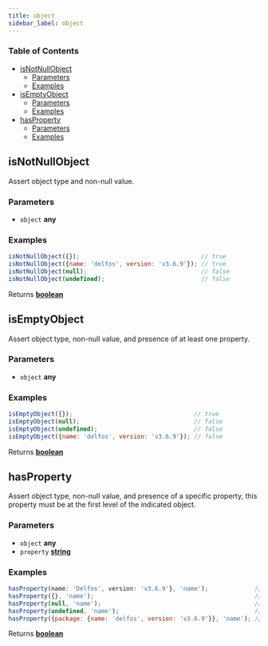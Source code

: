 ```yaml
---
title: object
sidebar_label: object
---
```

<!-- Generated by documentation.js. Update this documentation by updating the source code. -->

### Table of Contents

-   [isNotNullObject][1]
    -   [Parameters][2]
    -   [Examples][3]
-   [isEmptyObject][4]
    -   [Parameters][5]
    -   [Examples][6]
-   [hasProperty][7]
    -   [Parameters][8]
    -   [Examples][9]

## isNotNullObject

Assert object type and non-null value.

### Parameters

-   `object` **any** 

### Examples

```javascript
isNotNullObject({});                                  // true
isNotNullObject({name: 'delfos', version: 'v3.6.9'}); // true
isNotNullObject(null);                                // false
isNotNullObject(undefined);                           // false
```

Returns **[boolean][10]** 

## isEmptyObject

Assert object type, non-null value, and presence of at least one property.

### Parameters

-   `object` **any** 

### Examples

```javascript
isEmptyObject({});                                  // true
isEmptyObject(null);                                // false
isEmptyObject(undefined);                           // false
isEmptyObject({name: 'delfos', version: 'v3.6.9'}); // false
```

Returns **[boolean][10]** 

## hasProperty

Assert object type, non-null value, and presence of a specific property,
this property must be at the first level of the indicated object.

### Parameters

-   `object` **any** 
-   `property` **[string][11]** 

### Examples

```javascript
hasProperty(name: 'Delfos', version: 'v3.6.9'}, 'name');             // true
hasProperty({}, 'name');                                             // false
hasProperty(null, 'name');                                           // false
hasProperty(undefined, 'name');                                      // false
hasProperty({package: {name: 'delfos', version: 'v3.6.9'}}, 'name'); // false
```

Returns **[boolean][10]** 

[1]: #isnotnullobject

[2]: #parameters

[3]: #examples

[4]: #isemptyobject

[5]: #parameters-1

[6]: #examples-1

[7]: #hasproperty

[8]: #parameters-2

[9]: #examples-2

[10]: https://developer.mozilla.org/docs/Web/JavaScript/Reference/Global_Objects/Boolean

[11]: https://developer.mozilla.org/docs/Web/JavaScript/Reference/Global_Objects/String
